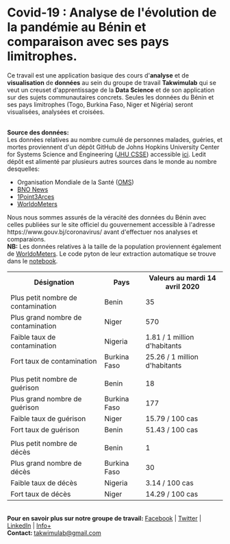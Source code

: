 # Covid-19 : Analyse de l'évolution de la pandémie au Bénin et comparaison avec ses pays limitrophes.

Ce travail est une application basique des cours d'<b>analyse</b> et de <b>visualisation</b> de <b>données</b> au sein du groupe de travail  <b>Takwimulab</b> qui se veut un creuset d'apprentissage de la <b>Data Science</b> et de son application sur des sujets communautaires concrets. Seules les données du Bénin et ses pays limitrophes (Togo, Burkina Faso, Niger et Nigéria) seront visualisées, analysées et croisées.

<br>
<b>Source des données:</b><br>
Les données relatives au nombre cumulé de personnes malades, guéries, et mortes proviennent d'un dépôt GitHub de Johns Hopkins University Center for Systems Science and Engineering (<a href="https://systems.jhu.edu/" target="_blank">JHU CSSE</a>) accessible <a href="https://github.com/CSSEGISandData/COVID-19" target="_blank">ici</a>. Ledit dépôt est alimenté par plusieurs autres sources dans le monde au nombre desquelles:
<ul>
  <li>Organisation Mondiale de la Santé (<a href="https://www.who.int/" target="_blank">OMS</a>)</li>
  <li><a href="https://bnonews.com/index.php/2020/02/the-latest-coronavirus-cases/" target="_blank">BNO News</a></li>
  <li><a href="https://coronavirus.1point3acres.com/en" target="_blank">1Point3Arces</a></li>
  <li><a href="https://www.worldometers.info/coronavirus/" target="_blank">WorldoMeters</a></li>
</ul>
Nous nous sommes assurés de la véracité des données du Bénin avec celles publiées sur le site officiel du gouvernement accessible à l'adresse https://www.gouv.bj/coronavirus/ avant d'effectuer nos analyses et comparaions. <br>
<b>NB:</b> Les données relatives à la taille de la population proviennent également de <a href="https://www.worldometers.info/" target="_blank">WorldoMeters</a>. Le code pyton de leur extraction automatique se trouve dans le <a href="https://nbviewer.jupyter.org/github/Takwimu-Lab/Covid-19-BJ/blob/8d053b25ce243abc773ab3da1b398fe2ff46256a/Analyse%20descriptive%20et%20comparative%20du%20Covid-19%20au%20B%C3%A9nin%20-%2001%20.ipynb" target="_blank">notebook</a>.
<br>
<table class="tg">
  <tr>
    <th class="tg-u6fn">Désignation</th>
    <th class="tg-k4jp">Pays</th>
    <th class="tg-k4jp">Valeurs au mardi 14 avril 2020</th>
  </tr>
  <tr>
    <td class="tg-zd5i">Plus petit nombre de contamination</td>
    <td class="tg-0r18">Benin</td>
    <td class="tg-0r18">35</td>
  </tr>
  <tr>
    <td class="tg-zd5i">Plus grand nombre de contamination</td>
    <td class="tg-0r18">Niger</td>
    <td class="tg-0r18">570</td>
  </tr>
  <tr>
    <td class="tg-zd5i">Faible taux de contamination</td>
    <td class="tg-0r18">Nigeria</td>
    <td class="tg-0r18">1.81 / 1 million d'habitants</td>
  </tr>
  <tr>
    <td class="tg-zd5i">Fort taux de contamination</td>
    <td class="tg-0r18">Burkina Faso</td>
    <td class="tg-0r18">25.26 / 1 million d'habitants</td>
  </tr>
  <tr>
    <td class="tg-zd5i"></td>
    <td class="tg-0r18"></td>
    <td class="tg-0r18"></td>
  </tr>
  <tr>
    <td class="tg-zd5i">Plus petit nombre de guérison</td>
    <td class="tg-0r18">Benin</td>
    <td class="tg-0r18">18</td>
  </tr>
  <tr>
    <td class="tg-zd5i">Plus grand nombre de guérison</td>
    <td class="tg-0r18">Burkina Faso</td>
    <td class="tg-0r18">177</td>
  </tr>
  <tr>
    <td class="tg-zd5i">Faible taux de guérison</td>
    <td class="tg-0r18">Niger</td>
    <td class="tg-0r18">15.79 / 100 cas</td>
  </tr>
  <tr>
    <td class="tg-zd5i">Fort taux de guérison</td>
    <td class="tg-0r18">Benin</td>
    <td class="tg-0r18">51.43 / 100 cas</td>
  </tr>
  <tr>
    <td class="tg-zd5i"></td>
    <td class="tg-0r18"></td>
    <td class="tg-0r18"></td>
  </tr>
  <tr>
    <td class="tg-zd5i">Plus petit nombre de décès</td>
    <td class="tg-0r18">Benin</td>
    <td class="tg-0r18">1</td>
  </tr>
  <tr>
    <td class="tg-zd5i">Plus grand nombre de décès</td>
    <td class="tg-0r18">Burkina Faso</td>
    <td class="tg-0r18">30</td>
  </tr>
  <tr>
    <td class="tg-zd5i">Faible taux de décès</td>
    <td class="tg-0r18">Nigeria</td>
    <td class="tg-0r18">3.14 / 100 cas</td>
  </tr>
  <tr>
    <td class="tg-zd5i">Fort taux de décès</td>
    <td class="tg-0r18">Niger</td>
    <td class="tg-0r18">14.29 / 100 cas</td>
  </tr>
</table>
<br>
<b>Pour en savoir plus sur notre groupe de travail:</b> <a href="https://facebook.com/takwimulab" target="_blank">Facebook</a> | <a href="https://twitter.com/takwimulab" target="_blank">Twitter</a> | <a href="https://www.linkedin.com/company/takwimulab" target="_blank">LinkedIn</a> | <a href="https://takwimulab.gitlab.io/" target="_blank">Info+</a> <br>
<b>Contact: </b> <a href="mailto:takwimulab@gmail.com" target="_blank">takwimulab@gmail.com</a>
<br>


<a href="" target="_blank"></a>
